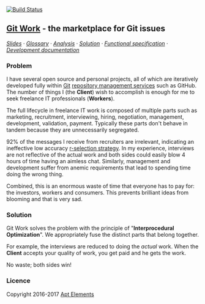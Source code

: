 [![Build Status](https://travis-ci.org/ScalaWilliam/git-work.svg?branch=master)](https://travis-ci.org/ScalaWilliam/git-work)

## [Git Work](https://git.work/) - the marketplace for Git issues

*[Slides](https://docs.google.com/presentation/d/1o5J6twJ9vyvXOYP_qyf5fXrTT5rfl9VULBgo7Pq-gz4/edit#slide=id.p) ·
  [Glossary](documentation/analysis.md) ·
  [Analysis](documentation/analysis.md) ·
  [Solution](documentation/solution.md) ·
  [Functional specification](documentation/specification.md) ·
  [Development documentation](documentation/development.md)*

### Problem

I have several open source and personal projects, all of which are iteratively developed fully within
 [Git](https://www.quora.com/How-can-I-explain-what-Git-is-does-to-someone-who-is-not-a-programmer/answer/Jake-Boxer)
 [repository management services](https://medium.com/flow-ci/github-vs-bitbucket-vs-gitlab-vs-coding-7cf2b43888a1)
 such as GitHub. The number of things I (the **Client**) wish to accomplish is enough for me to seek freelance IT professionals (**Workers**).

The full lifecycle in freelance IT work is composed of multiple parts such as
marketing, recruitment, interviewing, hiring, negotiation, management, development, validation, payment.
Typically these parts don't behave in tandem because they are unnecessarily segregated.

92% of the messages I receive from recruiters are irrelevant, indicating an ineffective low accuracy [r-selection strategy](https://en.wikipedia.org/wiki/R/K_selection_theory).
In my experience, interviews are not reflective of the actual work and both sides could easily blow 4 hours of time having an aimless chat.
Similarly, management and development suffer from anemic requirements that lead to spending time doing the wrong thing.

Combined, this is an enormous waste of time that everyone has to pay for: the investors, workers and consumers.
This prevents brilliant ideas from blooming and that is very sad.

### Solution

Git Work solves the problem with the principle of "**Interprocedural Optimization**".
We appropriately fuse the distinct parts that belong together.

For example, the interviews are reduced to doing the *actual* work.
When the **Client** accepts your quality of work, you get paid and he gets the work.

No waste; both sides win!

### Licence
Copyright 2016-2017 [Apt Elements](https://www.scalawilliam.com/)
